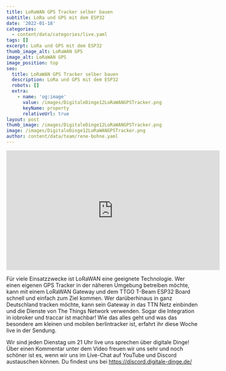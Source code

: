 ```yaml
---
title: LoRaWAN GPS Tracker selber bauen
subtitle: LoRa und GPS mit dem ESP32
date: '2022-01-18'
categories:
  - content/data/categories/live.yaml
tags: []
excerpt: LoRa und GPS mit dem ESP32
thumb_image_alt: LoRaWAN GPS
image_alt: LoRaWAN GPS
image_position: top
seo:
  title: LoRaWAN GPS Tracker selber bauen
  description: LoRa und GPS mit dem ESP32
  robots: []
  extra:
    - name: 'og:image'
      value: /images/DigitaleDinge12LoRaWANGPSTracker.png
      keyName: property
      relativeUrl: true
layout: post
thumb_image: /images/DigitaleDinge12LoRaWANGPSTracker.png
image: /images/DigitaleDinge12LoRaWANGPSTracker.png
author: content/data/team/rene-bohne.yaml
---
```

<iframe width="560" height="315"
src="https://www.youtube.com/embed/jXEWHDN9_yc?modestbranding=1"
frameborder="0" allow="accelerometer; autoplay; encrypted-media;
gyroscope; picture-in-picture" allowfullscreen>\\\</iframe>

Für viele Einsatzzwecke ist LoRaWAN eine geeignete Technologie. Wer einen eigenen GPS Tracker in der näheren Umgebung betreiben möchte, kann mit einem LoRaWAN Gateway und dem TTGO T-Beam ESP32 Board schnell und einfach zum Ziel kommen. Wer darüberhinaus in ganz Deutschland tracken möchte, kann sein Gateway in das TTN Netz einbinden und die Dienste von The Things Network verwenden. Sogar die Integration in iobroker und traccar ist machbar! Wie das alles geht und was das besondere am kleinen und mobilen berlintracker ist, erfahrt ihr diese Woche live in der Sendung.

Wir sind jeden Dienstag um 21 Uhr live uns sprechen über digitale Dinge! Über einen Kommentar unter dem Video freuen wir uns sehr und noch schöner ist es, wenn wir uns im Live-Chat auf YouTube und Discord austauschen können. Du findest uns bei https://discord.digitale-dinge.de/